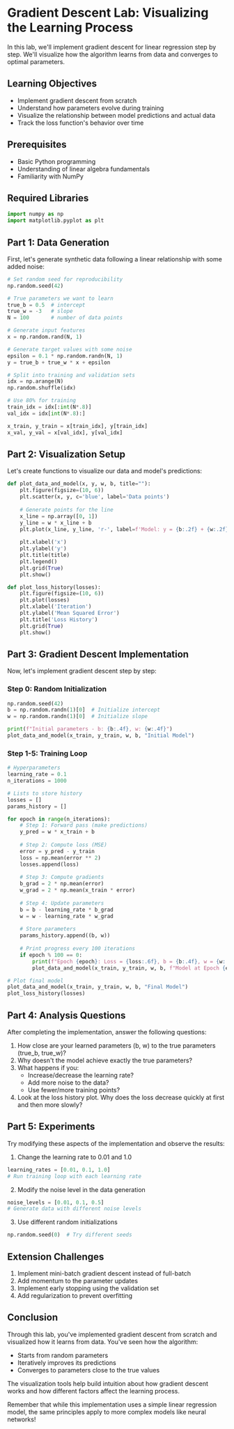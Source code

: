 # Gradient Descent Lab: Visualizing the Learning Process

In this lab, we'll implement gradient descent for linear regression step by step. We'll visualize how the algorithm learns from data and converges to optimal parameters.

## Learning Objectives
- Implement gradient descent from scratch
- Understand how parameters evolve during training
- Visualize the relationship between model predictions and actual data
- Track the loss function's behavior over time

## Prerequisites
- Basic Python programming
- Understanding of linear algebra fundamentals
- Familiarity with NumPy

## Required Libraries
```python
import numpy as np
import matplotlib.pyplot as plt
```

## Part 1: Data Generation

First, let's generate synthetic data following a linear relationship with some added noise:

```python
# Set random seed for reproducibility
np.random.seed(42)

# True parameters we want to learn
true_b = 0.5  # intercept
true_w = -3   # slope
N = 100       # number of data points

# Generate input features
x = np.random.rand(N, 1)

# Generate target values with some noise
epsilon = 0.1 * np.random.randn(N, 1)
y = true_b + true_w * x + epsilon

# Split into training and validation sets
idx = np.arange(N)
np.random.shuffle(idx)

# Use 80% for training
train_idx = idx[:int(N*.8)]
val_idx = idx[int(N*.8):]

x_train, y_train = x[train_idx], y[train_idx]
x_val, y_val = x[val_idx], y[val_idx]
```

## Part 2: Visualization Setup

Let's create functions to visualize our data and model's predictions:

```python
def plot_data_and_model(x, y, w, b, title=""):
    plt.figure(figsize=(10, 6))
    plt.scatter(x, y, c='blue', label='Data points')
    
    # Generate points for the line
    x_line = np.array([0, 1])
    y_line = w * x_line + b
    plt.plot(x_line, y_line, 'r-', label=f'Model: y = {b:.2f} + {w:.2f}x')
    
    plt.xlabel('x')
    plt.ylabel('y')
    plt.title(title)
    plt.legend()
    plt.grid(True)
    plt.show()

def plot_loss_history(losses):
    plt.figure(figsize=(10, 6))
    plt.plot(losses)
    plt.xlabel('Iteration')
    plt.ylabel('Mean Squared Error')
    plt.title('Loss History')
    plt.grid(True)
    plt.show()
```

## Part 3: Gradient Descent Implementation

Now, let's implement gradient descent step by step:

### Step 0: Random Initialization
```python
np.random.seed(42)
b = np.random.randn(1)[0]  # Initialize intercept
w = np.random.randn(1)[0]  # Initialize slope

print(f"Initial parameters - b: {b:.4f}, w: {w:.4f}")
plot_data_and_model(x_train, y_train, w, b, "Initial Model")
```

### Step 1-5: Training Loop
```python
# Hyperparameters
learning_rate = 0.1
n_iterations = 1000

# Lists to store history
losses = []
params_history = []

for epoch in range(n_iterations):
    # Step 1: Forward pass (make predictions)
    y_pred = w * x_train + b
    
    # Step 2: Compute loss (MSE)
    error = y_pred - y_train
    loss = np.mean(error ** 2)
    losses.append(loss)
    
    # Step 3: Compute gradients
    b_grad = 2 * np.mean(error)
    w_grad = 2 * np.mean(x_train * error)
    
    # Step 4: Update parameters
    b = b - learning_rate * b_grad
    w = w - learning_rate * w_grad
    
    # Store parameters
    params_history.append((b, w))
    
    # Print progress every 100 iterations
    if epoch % 100 == 0:
        print(f"Epoch {epoch}: Loss = {loss:.6f}, b = {b:.4f}, w = {w:.4f}")
        plot_data_and_model(x_train, y_train, w, b, f"Model at Epoch {epoch}")

# Plot final model
plot_data_and_model(x_train, y_train, w, b, "Final Model")
plot_loss_history(losses)
```

## Part 4: Analysis Questions

After completing the implementation, answer the following questions:

1. How close are your learned parameters (b, w) to the true parameters (true_b, true_w)?
2. Why doesn't the model achieve exactly the true parameters?
3. What happens if you:
   - Increase/decrease the learning rate?
   - Add more noise to the data?
   - Use fewer/more training points?
4. Look at the loss history plot. Why does the loss decrease quickly at first and then more slowly?

## Part 5: Experiments

Try modifying these aspects of the implementation and observe the results:

1. Change the learning rate to 0.01 and 1.0
```python
learning_rates = [0.01, 0.1, 1.0]
# Run training loop with each learning rate
```

2. Modify the noise level in the data generation
```python
noise_levels = [0.01, 0.1, 0.5]
# Generate data with different noise levels
```

3. Use different random initializations
```python
np.random.seed(0)  # Try different seeds
```

## Extension Challenges

1. Implement mini-batch gradient descent instead of full-batch
2. Add momentum to the parameter updates
3. Implement early stopping using the validation set
4. Add regularization to prevent overfitting

## Conclusion

Through this lab, you've implemented gradient descent from scratch and visualized how it learns from data. You've seen how the algorithm:
- Starts from random parameters
- Iteratively improves its predictions
- Converges to parameters close to the true values

The visualization tools help build intuition about how gradient descent works and how different factors affect the learning process.

Remember that while this implementation uses a simple linear regression model, the same principles apply to more complex models like neural networks!
